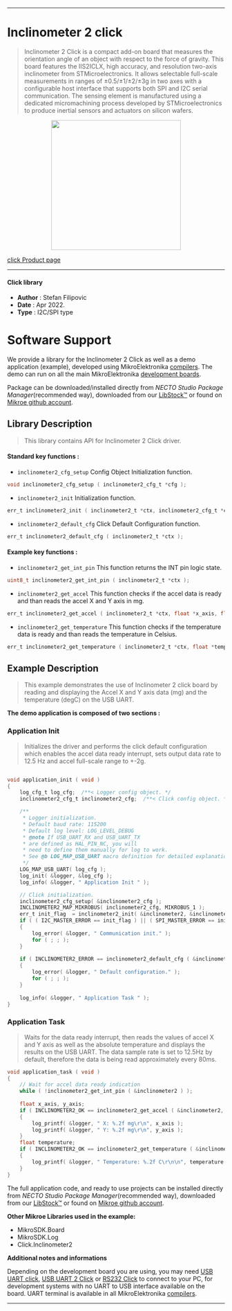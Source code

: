
---
# Inclinometer 2 click

> Inclinometer 2 Click is a compact add-on board that measures the orientation angle of an object with respect to the force of gravity. This board features the IIS2ICLX, high accuracy, and resolution two-axis inclinometer from STMicroelectronics. It allows selectable full-scale measurements in ranges of ±0.5/±1/±2/±3g in two axes with a configurable host interface that supports both SPI and I2C serial communication. The sensing element is manufactured using a dedicated micromachining process developed by STMicroelectronics to produce inertial sensors and actuators on silicon wafers.

<p align="center">
  <img src="https://download.mikroe.com/images/click_for_ide/inclinometer2_click.png" height=300px>
</p>

[click Product page](https://www.mikroe.com/inclinometer-2-click)

---


#### Click library

- **Author**        : Stefan Filipovic
- **Date**          : Apr 2022.
- **Type**          : I2C/SPI type


# Software Support

We provide a library for the Inclinometer 2 Click
as well as a demo application (example), developed using MikroElektronika
[compilers](https://www.mikroe.com/necto-studio).
The demo can run on all the main MikroElektronika [development boards](https://www.mikroe.com/development-boards).

Package can be downloaded/installed directly from *NECTO Studio Package Manager*(recommended way), downloaded from our [LibStock&trade;](https://libstock.mikroe.com) or found on [Mikroe github account](https://github.com/MikroElektronika/mikrosdk_click_v2/tree/master/clicks).

## Library Description

> This library contains API for Inclinometer 2 Click driver.

#### Standard key functions :

- `inclinometer2_cfg_setup` Config Object Initialization function.
```c
void inclinometer2_cfg_setup ( inclinometer2_cfg_t *cfg );
```

- `inclinometer2_init` Initialization function.
```c
err_t inclinometer2_init ( inclinometer2_t *ctx, inclinometer2_cfg_t *cfg );
```

- `inclinometer2_default_cfg` Click Default Configuration function.
```c
err_t inclinometer2_default_cfg ( inclinometer2_t *ctx );
```

#### Example key functions :

- `inclinometer2_get_int_pin` This function returns the INT pin logic state.
```c
uint8_t inclinometer2_get_int_pin ( inclinometer2_t *ctx );
```

- `inclinometer2_get_accel` This function checks if the accel data is ready and than reads the accel X and Y axis in mg.
```c
err_t inclinometer2_get_accel ( inclinometer2_t *ctx, float *x_axis, float *y_axis );
```

- `inclinometer2_get_temperature` This function checks if the temperature data is ready and than reads the temperature in Celsius.
```c
err_t inclinometer2_get_temperature ( inclinometer2_t *ctx, float *temperature );
```

## Example Description

> This example demonstrates the use of Inclinometer 2 click board by reading and displaying the Accel X and Y axis data (mg) and the temperature (degC) on the USB UART.

**The demo application is composed of two sections :**

### Application Init

> Initializes the driver and performs the click default configuration which enables the accel data ready interrupt, sets output data rate to 12.5 Hz and accel full-scale range to +-2g.

```c

void application_init ( void )
{
    log_cfg_t log_cfg;  /**< Logger config object. */
    inclinometer2_cfg_t inclinometer2_cfg;  /**< Click config object. */

    /** 
     * Logger initialization.
     * Default baud rate: 115200
     * Default log level: LOG_LEVEL_DEBUG
     * @note If USB_UART_RX and USB_UART_TX 
     * are defined as HAL_PIN_NC, you will 
     * need to define them manually for log to work. 
     * See @b LOG_MAP_USB_UART macro definition for detailed explanation.
     */
    LOG_MAP_USB_UART( log_cfg );
    log_init( &logger, &log_cfg );
    log_info( &logger, " Application Init " );

    // Click initialization.
    inclinometer2_cfg_setup( &inclinometer2_cfg );
    INCLINOMETER2_MAP_MIKROBUS( inclinometer2_cfg, MIKROBUS_1 );
    err_t init_flag  = inclinometer2_init( &inclinometer2, &inclinometer2_cfg );
    if ( ( I2C_MASTER_ERROR == init_flag ) || ( SPI_MASTER_ERROR == init_flag ) )
    {
        log_error( &logger, " Communication init." );
        for ( ; ; );
    }
    
    if ( INCLINOMETER2_ERROR == inclinometer2_default_cfg ( &inclinometer2 ) )
    {
        log_error( &logger, " Default configuration." );
        for ( ; ; );
    }
    
    log_info( &logger, " Application Task " );
}

```

### Application Task

> Waits for the data ready interrupt, then reads the values of accel X and Y axis as well as the absolute temperature and displays the results on the USB UART. The data sample rate is
set to 12.5Hz by default, therefore the data is being read approximately every 80ms.

```c
void application_task ( void )
{
    // Wait for accel data ready indication
    while ( !inclinometer2_get_int_pin ( &inclinometer2 ) );
    
    float x_axis, y_axis;
    if ( INCLINOMETER2_OK == inclinometer2_get_accel ( &inclinometer2, &x_axis, &y_axis ) )
    {
        log_printf( &logger, " X: %.2f mg\r\n", x_axis );
        log_printf( &logger, " Y: %.2f mg\r\n", y_axis );
    }
    float temperature;
    if ( INCLINOMETER2_OK == inclinometer2_get_temperature ( &inclinometer2, &temperature ) )
    {
        log_printf( &logger, " Temperature: %.2f C\r\n\n", temperature );
    }
}
```

The full application code, and ready to use projects can be installed directly from *NECTO Studio Package Manager*(recommended way), downloaded from our [LibStock&trade;](https://libstock.mikroe.com) or found on [Mikroe github account](https://github.com/MikroElektronika/mikrosdk_click_v2/tree/master/clicks).

**Other Mikroe Libraries used in the example:**

- MikroSDK.Board
- MikroSDK.Log
- Click.Inclinometer2

**Additional notes and informations**

Depending on the development board you are using, you may need
[USB UART click](https://www.mikroe.com/usb-uart-click),
[USB UART 2 Click](https://www.mikroe.com/usb-uart-2-click) or
[RS232 Click](https://www.mikroe.com/rs232-click) to connect to your PC, for
development systems with no UART to USB interface available on the board. UART
terminal is available in all MikroElektronika
[compilers](https://shop.mikroe.com/compilers).

---
